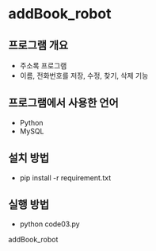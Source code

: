 # addBook_robot

## 프로그램 개요
 - 주소록 프로그램
 - 이름, 전화번호를 저장, 수정, 찾기, 삭제 기능

## 프로그램에서 사용한 언어
 - Python
 - MySQL

## 설치 방법
 - pip install -r requirement.txt

## 실행 방법
- python code03.py


addBook_robot
